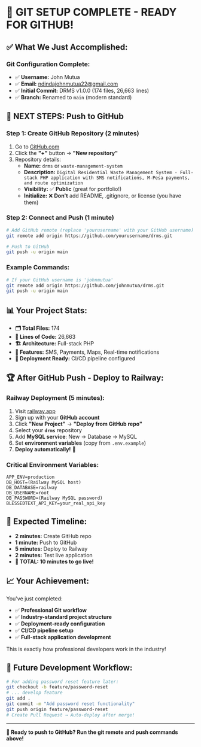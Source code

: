 # 🎉 GIT SETUP COMPLETE - READY FOR GITHUB!

## ✅ **What We Just Accomplished:**

### **Git Configuration Complete:**
- ✅ **Username:** John Mutua
- ✅ **Email:** ndindajohnmutua22@gmail.com
- ✅ **Initial Commit:** DRMS v1.0.0 (174 files, 26,663 lines)
- ✅ **Branch:** Renamed to `main` (modern standard)

## 🚀 **NEXT STEPS: Push to GitHub**

### **Step 1: Create GitHub Repository (2 minutes)**
1. Go to [GitHub.com](https://github.com)
2. Click the **"+"** button → **"New repository"**
3. Repository details:
   - **Name:** `drms` or `waste-management-system`
   - **Description:** `Digital Residential Waste Management System - Full-stack PHP application with SMS notifications, M-Pesa payments, and route optimization`
   - **Visibility:** ✅ **Public** (great for portfolio!)
   - **Initialize:** ❌ **Don't** add README, .gitignore, or license (you have them)

### **Step 2: Connect and Push (1 minute)**
```bash
# Add GitHub remote (replace 'yourusername' with your GitHub username)
git remote add origin https://github.com/yourusername/drms.git

# Push to GitHub
git push -u origin main
```

### **Example Commands:**
```bash
# If your GitHub username is 'johnmutua'
git remote add origin https://github.com/johnmutua/drms.git
git push -u origin main
```

## 📊 **Your Project Stats:**
- **🗂️ Total Files:** 174
- **📝 Lines of Code:** 26,663
- **🏗️ Architecture:** Full-stack PHP
- **📱 Features:** SMS, Payments, Maps, Real-time notifications
- **🔧 Deployment Ready:** CI/CD pipeline configured

## 🏆 **After GitHub Push - Deploy to Railway:**

### **Railway Deployment (5 minutes):**
1. Visit [railway.app](https://railway.app)
2. Sign up with your **GitHub account**
3. Click **"New Project"** → **"Deploy from GitHub repo"**
4. Select your **`drms`** repository
5. Add **MySQL service**: New → Database → MySQL
6. Set **environment variables** (copy from `.env.example`)
7. **Deploy automatically!** 🚀

### **Critical Environment Variables:**
```
APP_ENV=production
DB_HOST=(Railway MySQL host)
DB_DATABASE=railway
DB_USERNAME=root
DB_PASSWORD=(Railway MySQL password)
BLESSEDTEXT_API_KEY=your_real_api_key
```

## 🎯 **Expected Timeline:**
- **2 minutes:** Create GitHub repo
- **1 minute:** Push to GitHub
- **5 minutes:** Deploy to Railway
- **2 minutes:** Test live application
- **🎉 TOTAL: 10 minutes to go live!**

## 📈 **Your Achievement:**
You've just completed:
- ✅ **Professional Git workflow**
- ✅ **Industry-standard project structure**
- ✅ **Deployment-ready configuration**
- ✅ **CI/CD pipeline setup**
- ✅ **Full-stack application development**

This is exactly how professional developers work in the industry! 

## 🔄 **Future Development Workflow:**
```bash
# For adding password reset feature later:
git checkout -b feature/password-reset
# ... develop feature
git add .
git commit -m "Add password reset functionality"  
git push origin feature/password-reset
# Create Pull Request → Auto-deploy after merge!
```

---
**🚀 Ready to push to GitHub? Run the git remote and push commands above!**
